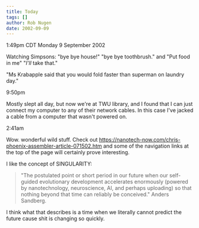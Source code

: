 ```yaml
---
title: Today
tags: []
author: Rob Nugen
date: 2002-09-09
---
```


<p class=date>1:49pm CDT Monday 9 September 2002</p>

<p>Watching Simpsons: "bye bye house!"  "bye bye toothbrush." and "Put
food in me" "<em>I'll</em> take that."</p>

<p>"Ms Krabapple said that you would fold faster than superman on
laundry day."</p>

<p class=date>9:50pm</p>

<p>Mostly slept all day, but now we're at TWU library, and I found
that I can just connect my computer to any of their network cables.
In this case I've jacked a cable from a computer that wasn't powered
on.</p>

<p class=date>2:41am</p>

<p>Wow.  wonderful wild stuff.  Check out <a
href="https://nanotech-now.com/chris-phoenix-assembler-article-071502.htm">https://nanotech-now.com/chris-phoenix-assembler-article-071502.htm</a>
and some of the navigation links at the top of the page will certainly
prove interesting.</p>

<p>I like the concept of SINGULARITY:</p>

<blockquote>"The postulated point or short period in our future when
 our self-guided evolutionary development accelerates enormously
 (powered by nanotechnology, neuroscience, AI, and perhaps uploading)
 so that nothing beyond that time can reliably be conceived." Anders
 Sandberg.</blockquote>

<p>I think what that describes is a time when we literally cannot
predict the future cause shit is changing so quickly.</p>

